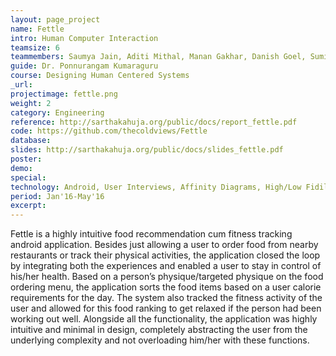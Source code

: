 ```yaml
---
layout: page_project
name: Fettle
intro: Human Computer Interaction
teamsize: 6
teammembers: Saumya Jain, Aditi Mithal, Manan Gakhar, Danish Goel, Sumit Keswani
guide: Dr. Ponnurangam Kumaraguru
course: Designing Human Centered Systems
_url: 
projectimage: fettle.png
weight: 2
category: Engineering
reference: http://sarthakahuja.org/public/docs/report_fettle.pdf
code: https://github.com/thecoldviews/Fettle
database: 
slides: http://sarthakahuja.org/public/docs/slides_fettle.pdf
poster: 
demo: 
special: 
technology: Android, User Interviews, Affinity Diagrams, High/Low Fidility Prototyping, Design Principles
period: Jan'16-May'16
excerpt: 
---
```

Fettle is a highly intuitive food recommendation cum fitness tracking android application. Besides just allowing a user to order food from nearby restaurants or track their physical activities, the application closed the loop by integrating both the experiences and enabled a user to stay in control of his/her health. Based on a person’s physique/targeted physique on the food ordering menu, the application sorts the food items based on a user calorie requirements for the day. 
The system also tracked the fitness activity of the user and allowed for this food ranking to get relaxed if the person had been working out well. 
Alongside all the functionality, the application was highly intuitive and minimal in design, completely abstracting the user from the underlying complexity and not overloading him/her with these functions. 

